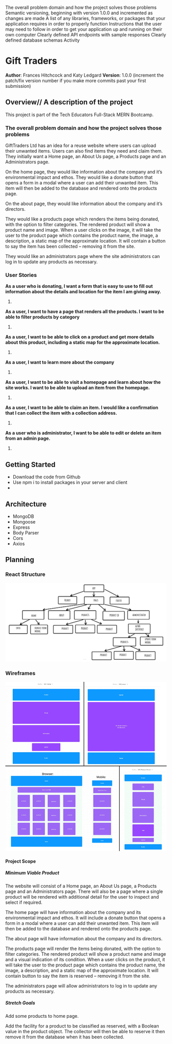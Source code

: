 The overall problem domain and how the project solves those problems
Semantic versioning, beginning with version 1.0.0 and incremented as changes are made
A list of any libraries, frameworks, or packages that your application requires in order to properly function
Instructions that the user may need to follow in order to get your application up and running on their own computer
Clearly defined API endpoints with sample responses
Clearly defined database schemas
Activity

# Gift Traders

**Author**: Frances Hitchcock and Katy Ledgard
**Version**: 1.0.0 (increment the patch/fix version number if you make more commits past your first submission)

## Overview// A description of the project

This project is part of the Tech Educators Full-Stack MERN Bootcamp.

### The overall problem domain and how the project solves those problems

GiftTraders Ltd has an idea for a reuse website where users can upload their unwanted items. Users can also find items they need and claim them. They initially want a Home page, an About Us page, a Products page and an Administrators page.

On the home page, they would like information about the company and it’s environmental impact and ethos. They would like a donate button that opens a form in a modal where a user can add their unwanted item. This item will then be added to the database and rendered onto the products page.

On the about page, they would like information about the company and it’s directors.

They would like a products page which renders the items being donated, with the option to filter categories. The rendered product will show a product name and image. When a user clicks on the image, it will take the user to the product page which contains the product name, the image, a description, a static map of the approximate location. It will contain a button to say the item has been collected – removing it from the site.

They would like an administrators page where the site administrators can log in to update any products as necessary.

### User Stories

**As a user who is donating, I want a form that is easy to use to fill out information about the details and location for the item I am giving away.**

1.

**As a user, I want to have a page that renders all the products. I want to be able to filter products by category**

1.

**As a user, I want to be able to click on a product and get more details about this product, including a static map for the approximate location.**

1.

**As a user, I want to learn more about the company**

1.

**As a user, I want to be able to visit a homepage and learn about how the site works. I want to be able to upload an item from the homepage.**

1.

**As a user, I want to be able to claim an item. I would like a confirmation that I can collect the item with a collection address.**

1.

**As a user who is administrator, I want to be able to edit or delete an item from an admin page.**

1.

## Getting Started

<!-- What are the steps that a user must take in order to build this app on their own machine and get it running? -->
<!-- Instructions that the user may need to follow in order to get your application up and running on their own computer -->

- Download the code from Github
- Use npm i to install packages in your server and client
-

## Architecture

<!-- Provide a detailed description of the application design. What technologies (languages, libraries, etc) you're using, and any other relevant design information. -->
<!-- A list of any libraries, frameworks, or packages that your application requires in order to properly function -->

- MongoDB
- Mongoose
- Express
- Body Parser
- Cors
- Axios

<!--
Clearly defined API endpoints with sample responses

Clearly defined database schemas

Activity -->

## Planning

### React Structure

![The Structure of our React App](<./assets/gift_traders___react_components%20(1).jpg>)

### Wireframes

![Low-fidelity wireframes for ouor pages](./assets/Wireframes.jpg)

#### Project Scope

##### Minimum Viable Product

The website will consist of a Home page, an About Us page, a Products page and an Administrators page. There will also be a page where a single product will be rendered with additional detail for the user to inspect and select if required.

The home page will have information about the company and its environmental impact and ethos. It will include a donate button that opens a form in a modal where a user can add their unwanted item. This item will then be added to the database and rendered onto the products page.

The about page will have information about the company and its directors.

The products page will render the items being donated, with the option to filter categories. The rendered product will show a product name and image and a visual indication of its condition. When a user clicks on the product, it will take the user to the product page which contains the product name, the image, a description, and a static map of the approximate location. It will contain button to say the item is reserved – removing it from the site.

The administrators page will allow administrators to log in to update any products as necessary.

##### Stretch Goals

Add some products to home page.

Add the facility for a product to be classified as reserved, with a Boolean value in the product object. The collector will then be able to reserve it then remove it from the database when it has been collected.
